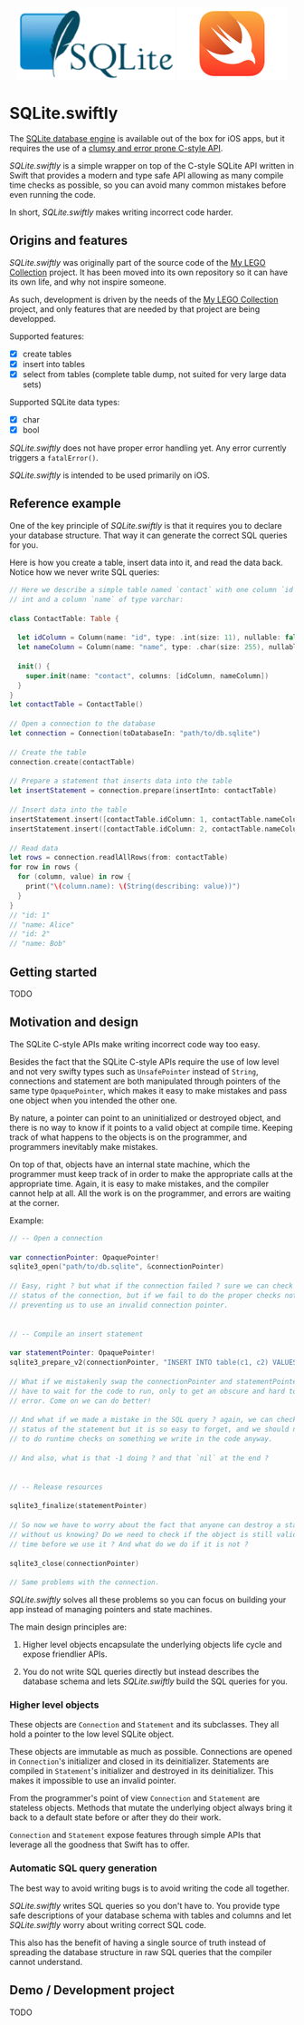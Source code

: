 
<p align="center">
  <img src="sqlite-logo.png" height=128>
  <img src="swift-logo.png" height=128>
</p>


#  SQLite.swiftly

The [SQLite database engine](https://sqlite.org/) is available out of the box 
for iOS apps, but it requires the use of a
[clumsy and error prone C-style API](https://sqlite.org/cintro.html).

*SQLite.swiftly* is a simple wrapper on top of the C-style SQLite API written in
Swift that provides a modern and type safe API allowing as many compile time
checks as possible, so you can avoid many common mistakes before even running
the code.

In short, *SQLite.swiftly*  makes writing incorrect code harder.


## Origins and features

*SQLite.swiftly* was originally part of the source code of the [My LEGO Collection](https://github.com/alexbinary/My-LEGO-Collection) project.
It has been moved into its own repository so it can have its own life, and why not inspire someone.

As such, development is driven by the needs of the [My LEGO Collection](https://github.com/alexbinary/My-LEGO-Collection) project,
and only features that are needed by that project are being developped.

Supported features:

- [x] create tables
- [x] insert into tables
- [x] select from tables (complete table dump, not suited for very large data sets)

Supported SQLite data types:

- [x] char
- [x] bool

*SQLite.swiftly* does not have proper error handling yet. Any error currently
triggers a `fatalError()`.

*SQLite.swiftly* is intended to be used primarily on iOS.


## Reference example

One of the key principle of *SQLite.swiftly* is that it requires you to declare
your database structure. That way it can generate the correct SQL queries for
you.

Here is how you create a table, insert data into it, and read the data back.
Notice how we never write SQL queries:

```swift
// Here we describe a simple table named `contact` with one column `id` of type
// int and a column `name` of type varchar:

class ContactTable: Table {

  let idColumn = Column(name: "id", type: .int(size: 11), nullable: false)
  let nameColumn = Column(name: "name", type: .char(size: 255), nullable: false)

  init() {
    super.init(name: "contact", columns: [idColumn, nameColumn])
  }
}
let contactTable = ContactTable()

// Open a connection to the database
let connection = Connection(toDatabaseIn: "path/to/db.sqlite")

// Create the table
connection.create(contactTable)

// Prepare a statement that inserts data into the table
let insertStatement = connection.prepare(insertInto: contactTable)

// Insert data into the table
insertStatement.insert([contactTable.idColumn: 1, contactTable.nameColumn: "Alice"])
insertStatement.insert([contactTable.idColumn: 2, contactTable.nameColumn: "Bob"])

// Read data
let rows = connection.readlAllRows(from: contactTable)
for row in rows {
  for (column, value) in row {
    print("\(column.name): \(String(describing: value))")
  }
}
// "id: 1"
// "name: Alice"
// "id: 2"
// "name: Bob"
```


## Getting started

TODO


## Motivation and design

The SQLite C-style APIs make writing incorrect code way too easy.

Besides the fact that the SQLite C-style APIs require the use of low level and
not very swifty types such as `UnsafePointer` instead of `String`, connections
and statement are both manipulated through pointers of the same type
`OpaquePointer`, which makes it easy to make mistakes and pass one object when
you intended the other one.

By nature, a pointer can point to an uninitialized or destroyed object, and
there is no way to know if it points to a valid object at compile time. Keeping
track of what happens to the objects is on the programmer, and programmers
inevitably make mistakes.

On top of that, objects have an internal state machine, which the programmer
must keep track of in order to make the appropriate calls at the appropriate
time. Again, it is easy to make mistakes, and the compiler cannot help at all.
All the work is on the programmer, and errors are waiting at the corner.

Example:

```swift
// -- Open a connection

var connectionPointer: OpaquePointer!
sqlite3_open("path/to/db.sqlite", &connectionPointer)

// Easy, right ? but what if the connection failed ? sure we can check the
// status of the connection, but if we fail to do the proper checks nothing is 
// preventing us to use an invalid connection pointer.


// -- Compile an insert statement

var statementPointer: OpaquePointer!
sqlite3_prepare_v2(connectionPointer, "INSERT INTO table(c1, c2) VALUES(1,2"), -1, &statementPointer, nil)

// What if we mistakenly swap the connectionPointer and statementPointer ? we
// have to wait for the code to run, only to get an obscure and hard to debug 
// error. Come on we can do better!

// And what if we made a mistake in the SQL query ? again, we can check the 
// status of the statement but it is so easy to forget, and we should not have
// to do runtime checks on something we write in the code anyway.

// And also, what is that -1 doing ? and that `nil` at the end ?


// -- Release resources

sqlite3_finalize(statementPointer)

// So now we have to worry about the fact that anyone can destroy a statement
// without us knowing? Do we need to check if the object is still valid every
// time before we use it ? And what do we do if it is not ?

sqlite3_close(connectionPointer)

// Same problems with the connection.
```

*SQLite.swiftly* solves all these problems so you can focus on building your app 
instead of managing pointers and state machines.

The main design principles are:

1. Higher level objects encapsulate the underlying objects life cycle and expose
friendlier APIs.

2. You do not write SQL queries directly but instead describes the database
schema and lets *SQLite.swiftly* build the SQL queries for you.


### Higher level objects

These objects are `Connection` and `Statement` and its subclasses.
They all hold a pointer to the low level SQLite object.

These objects are immutable as much as possible. Connections are opened in 
`Connection`'s initializer and closed in its deinitializer. Statements
are compiled in `Statement`'s initializer and destroyed in its
deinitializer. This makes it impossible to use an invalid pointer.

From the programmer's point of view `Connection` and `Statement`
are stateless objects. Methods that mutate the underlying object always bring it
back to a default state before or after they do their work.

`Connection` and `Statement` expose features through simple APIs
that leverage all the goodness that Swift has to offer.


### Automatic SQL query generation

The best way to avoid writing bugs is to avoid writing the code all together.

*SQLite.swiftly* writes SQL queries so you don't have to. You provide type safe
descriptions of your database schema with tables and columns and let
*SQLite.swiftly* worry about writing correct SQL code.

This also has the benefit of having a single source of truth instead of
spreading the database structure in raw SQL queries that the compiler cannot
understand.


## Demo / Development project

TODO





